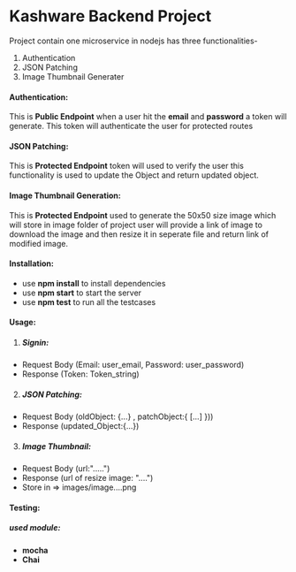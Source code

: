 # Kashware Backend Project
Project contain one microservice in nodejs has three functionalities-
1. Authentication 
2. JSON Patching 
3. Image Thumbnail Generater
#### Authentication: 
This is **Public Endpoint** when a user hit the **email** and **password** a token will generate. This token will authenticate the user for protected routes

#### JSON Patching:
This is **Protected Endpoint** token will used to verify the user this functionality is used to update the Object and return updated object.

#### Image Thumbnail Generation:
This is **Protected Endpoint** used to generate the 50x50 size image which will store in image folder of project user will provide a link of image to download the image and then resize it in seperate file and return link of modified image.

#### Installation:
* use **npm install** to install dependencies
* use **npm start** to start the server
* use **npm test** to run all the testcases
#### Usage:
1. ##### Signin:
* Request Body (Email: user_email, Password: user_password)
* Response (Token: Token_string)
2. ##### JSON Patching:
* Request Body (oldObject: {...} , patchObject:{ [...]  }))
* Response (updated_Object:{...})
3. ##### Image Thumbnail:
* Request Body (url:".....")
* Response (url of resize image: "....")
* Store in => images/image....png
#### Testing:
##### used module:
* **mocha**
*  **Chai**






